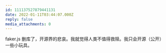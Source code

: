 ```yaml
---
id: 111137527879441131
date: 2022-01-11T03:44:07.000Z
reply: false
media_attachments: 0
---
```


faker.js 删库了，开源界的悲哀。我就觉得人类不值得救赎。我只会开源（公开）一些小玩具。


